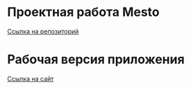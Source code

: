 # Проектная работа Mesto
[Ссылка на репозиторий](https://github.com/andrabra/mesto-project-ff.git)

# Рабочая версия приложения
[Ссылка на сайт](https://andrabra.github.io/mesto-project-ff/)
